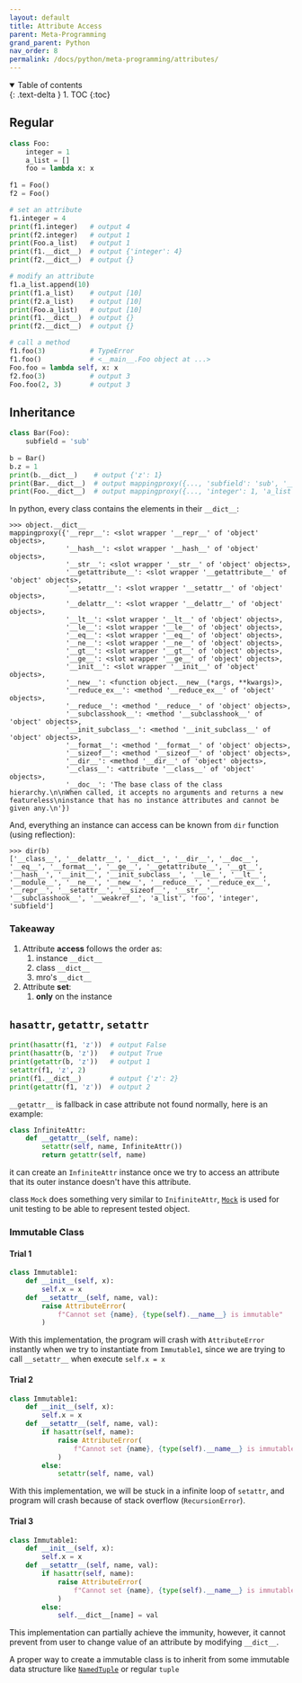 ```yaml
---
layout: default
title: Attribute Access
parent: Meta-Programming
grand_parent: Python
nav_order: 8
permalink: /docs/python/meta-programming/attributes/
---
```


<details open markdown="block">
  <summary>
    Table of contents
  </summary>
  {: .text-delta }
1. TOC
{:toc}
</details>

## Regular

```python
class Foo:
    integer = 1
   	a_list = []
    foo = lambda x: x
    
f1 = Foo()
f2 = Foo()

# set an attribute
f1.integer = 4
print(f1.integer)   # output 4
print(f2.integer)   # output 1
print(Foo.a_list)   # output 1
print(f1.__dict__)  # output {'integer': 4}
print(f2.__dict__)  # output {}

# modify an attribute
f1.a_list.append(10)
print(f1.a_list)    # output [10]
print(f2.a_list)    # output [10]
print(Foo.a_list)   # output [10]
print(f1.__dict__)  # output {}
print(f2.__dict__)  # output {}

# call a method
f1.foo(3)           # TypeError
f1.foo()            # <__main__.Foo object at ...>
Foo.foo = lambda self, x: x
f2.foo(3)           # output 3
Foo.foo(2, 3)       # output 3
```

## Inheritance

```python
class Bar(Foo):
    subfield = 'sub'
    
b = Bar()
b.z = 1
print(b.__dict__)    # output {'z': 1}
print(Bar.__dict__)  # output mappingproxy({..., 'subfield': 'sub', '__doc__': None})
print(Foo.__dict__)  # output mappingproxy({..., 'integer': 1, 'a_list': [10], 'foo': <function <lambda> at ...>, ...})
```

In python, every class contains the elements in their `__dict__`:

```text
>>> object.__dict__
mappingproxy({'__repr__': <slot wrapper '__repr__' of 'object' objects>,
              '__hash__': <slot wrapper '__hash__' of 'object' objects>,
              '__str__': <slot wrapper '__str__' of 'object' objects>,
              '__getattribute__': <slot wrapper '__getattribute__' of 'object' objects>,
              '__setattr__': <slot wrapper '__setattr__' of 'object' objects>,
              '__delattr__': <slot wrapper '__delattr__' of 'object' objects>,
              '__lt__': <slot wrapper '__lt__' of 'object' objects>,
              '__le__': <slot wrapper '__le__' of 'object' objects>,
              '__eq__': <slot wrapper '__eq__' of 'object' objects>,
              '__ne__': <slot wrapper '__ne__' of 'object' objects>,
              '__gt__': <slot wrapper '__gt__' of 'object' objects>,
              '__ge__': <slot wrapper '__ge__' of 'object' objects>,
              '__init__': <slot wrapper '__init__' of 'object' objects>,
              '__new__': <function object.__new__(*args, **kwargs)>,
              '__reduce_ex__': <method '__reduce_ex__' of 'object' objects>,
              '__reduce__': <method '__reduce__' of 'object' objects>,
              '__subclasshook__': <method '__subclasshook__' of 'object' objects>,
              '__init_subclass__': <method '__init_subclass__' of 'object' objects>,
              '__format__': <method '__format__' of 'object' objects>,
              '__sizeof__': <method '__sizeof__' of 'object' objects>,
              '__dir__': <method '__dir__' of 'object' objects>,
              '__class__': <attribute '__class__' of 'object' objects>,
              '__doc__': 'The base class of the class hierarchy.\n\nWhen called, it accepts no arguments and returns a new featureless\ninstance that has no instance attributes and cannot be given any.\n'})
```

And, everything an instance can access can be known from `dir` function (using reflection):

```text
>>> dir(b)
['__class__', '__delattr__', '__dict__', '__dir__', '__doc__', '__eq__', '__format__', '__ge__', '__getattribute__', '__gt__', '__hash__', '__init__', '__init_subclass__', '__le__', '__lt__', '__module__', '__ne__', '__new__', '__reduce__', '__reduce_ex__', '__repr__', '__setattr__', '__sizeof__', '__str__', '__subclasshook__', '__weakref__', 'a_list', 'foo', 'integer', 'subfield']
```

### Takeaway

1. Attribute **access** follows the order as:
   1. instance `__dict__`
   2. class `__dict__`
   3. mro's `__dict__`
2. Attribute **set**:
   1. **only** on the instance

## `hasattr`, `getattr`, `setattr`

```python
print(hasattr(f1, 'z'))  # output False
print(hasattr(b, 'z'))   # output True
print(getattr(b, 'z'))   # output 1
setattr(f1, 'z', 2)
print(f1.__dict__)       # output {'z': 2}
print(getattr(f1, 'z'))  # output 2
```

`__getattr__` is fallback in case attribute not found normally, here is an example:

```python
class InfiniteAttr:
    def __getattr__(self, name):
        setattr(self, name, InfiniteAttr())
        return getattr(self, name)
```

it can create an `InfiniteAttr` instance once we try to access an attribute that its outer instance doesn't have this attribute. 

class `Mock` does something very similar to `InifiniteAttr`, [`Mock`](https://docs.python.org/3/library/unittest.mock.html#unittest.mock.Mock) is used for unit testing to be able to represent tested object.

### Immutable Class

#### Trial 1

```python
class Immutable1:
    def __init__(self, x):
        self.x = x
    def __setattr__(self, name, val):
        raise AttributeError(
            f"Cannot set {name}, {type(self).__name__} is immutable"
        )
```

With this implementation, the program will crash with `AttributeError` instantly when we try to instantiate from `Immutable1`, since we are trying to call `__setattr__` when execute `self.x = x`

#### Trial 2

```python
class Immutable1:
    def __init__(self, x):
        self.x = x
    def __setattr__(self, name, val):
        if hasattr(self, name):
            raise AttributeError(
                f"Cannot set {name}, {type(self).__name__} is immutable"
            )
        else:
            setattr(self, name, val)
```

With this implementation, we will be stuck in a infinite loop of `setattr`, and program will crash because of stack overflow (`RecursionError`).

#### Trial 3

```python
class Immutable1:
    def __init__(self, x):
        self.x = x
    def __setattr__(self, name, val):
        if hasattr(self, name):
            raise AttributeError(
                f"Cannot set {name}, {type(self).__name__} is immutable"
            )
        else:
            self.__dict__[name] = val
```

This implementation can partially achieve the immunity, however, it cannot prevent from user to change value of an attribute by modifying `__dict__`.

A proper way to create a immutable class is to inherit from some immutable data structure like [`NamedTuple`](https://docs.python.org/3/library/typing.html#typing.NamedTuple) or regular `tuple`